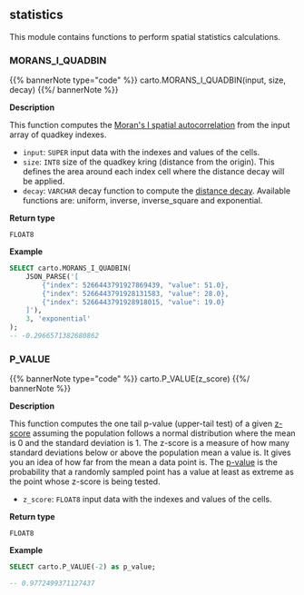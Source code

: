 ## statistics

<div class="badges"><div class="advanced"></div></div>

This module contains functions to perform spatial statistics calculations.


### MORANS_I_QUADBIN

{{% bannerNote type="code" %}}
carto.MORANS_I_QUADBIN(input, size, decay)
{{%/ bannerNote %}}

**Description**

This function computes the [Moran's I spatial autocorrelation](https://en.wikipedia.org/wiki/Moran%27s_I) from the input array of quadkey indexes.

* `input`: `SUPER` input data with the indexes and values of the cells.
* `size`: `INT8` size of the quadkey kring (distance from the origin). This defines the area around each index cell where the distance decay will be applied.
* `decay`: `VARCHAR` decay function to compute the [distance decay](https://en.wikipedia.org/wiki/Distance_decay). Available functions are: uniform, inverse, inverse_square and exponential.

**Return type**

`FLOAT8`

**Example**

```sql
SELECT carto.MORANS_I_QUADBIN(
    JSON_PARSE('[
        {"index": 5266443791927869439, "value": 51.0},
        {"index": 5266443791928131583, "value": 28.0},
        {"index": 5266443791928918015, "value": 19.0}
    ]'),
    3, 'exponential'
);
-- -0.2966571382680862
```



### P_VALUE

{{% bannerNote type="code" %}}
carto.P_VALUE(z_score)
{{%/ bannerNote %}}

**Description**

This function computes the one tail p-value (upper-tail test) of a given [z-score](https://en.wikipedia.org/wiki/Standard_score) assuming the population follows a normal distribution where the mean is 0 and the standard deviation is 1. The z-score is a measure of how many standard deviations below or above the population mean a value is. It gives you an idea of how far from the mean a data point is. The [p-value](https://en.wikipedia.org/wiki/P-value) is the probability that a randomly sampled point has a value at least as extreme as the point whose z-score is being tested.

* `z_score`: `FLOAT8` input data with the indexes and values of the cells.

**Return type**

`FLOAT8`

**Example**

```sql
SELECT carto.P_VALUE(-2) as p_value;

-- 0.9772499371127437
```

